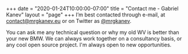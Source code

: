 +++
date = "2020-01-24T10:00:00-07:00"
title = "Contact me - Gabriel Kanev"
layout = "page"
+++
I’m best contacted through e-mail, at [contact@mrgkanev.eu](mailto:contact@mrgkanev.eu) or on Twitter as [@mrgkanev](https://twitter.com/mrgkanev).


You can ask me any technical question or why my old WV is better than your  new BMW. We can always work together on a consultancy basis, or any cool open source project. I'm always open to new opportunities.

